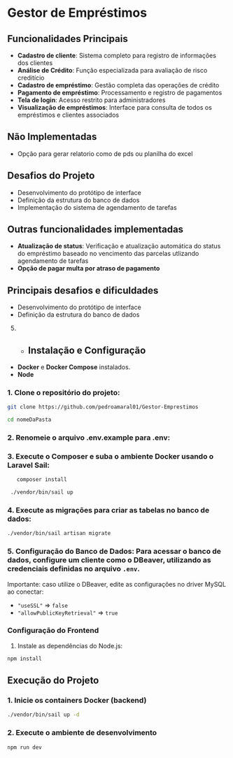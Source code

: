 # Gestor de Empréstimos

## Funcionalidades Principais

- **Cadastro de cliente**: Sistema completo para registro de informações dos clientes
- **Análise de Crédito**: Função especializada para avaliação de risco creditício
- **Cadastro de empréstimo**: Gestão completa das operações de crédito
- **Pagamento de empréstimo**: Processamento e registro de pagamentos
- **Tela de login**: Acesso restrito para administradores
- **Visualização de empréstimos**: Interface para consulta de todos os empréstimos e clientes associados

##  Não Implementadas

- Opção para gerar relatorio como de pds ou planilha do excel

## Desafios do Projeto

- Desenvolvimento do protótipo de interface
- Definição da estrutura do banco de dados
- Implementação do sistema de agendamento de tarefas

## Outras funcionalidades implementadas
- **Atualização de status**: Verificação e atualização automática do status do empréstimo baseado no vencimento das parcelas utlizando agendamento de tarefas
- **Opção de pagar multa por atraso de pagamento**

##  Principais desafios e dificuldades
- Desenvolvimento do protótipo de interface
- Definição da estrutura do banco de dados

5. - ## Instalação e Configuração
- **Docker** e **Docker Compose** instalados.
- **Node**

### 1. Clone o repositório do projeto:

   ```bash
   git clone https://github.com/pedroamaral01/Gestor-Emprestimos
   ```
   ```bash
   cd nomeDaPasta
   ```
   
### 2. Renomeie o arquivo .env.example para .env:

### 3. Execute o Composer e suba o ambiente Docker usando o Laravel Sail:

```bash
   composer install
   ```
  ```bash
   ./vendor/bin/sail up
   ```

### 4. Execute as migrações para criar as tabelas no banco de dados:

   ```bash
   ./vendor/bin/sail artisan migrate
   ```

### 5. Configuração do Banco de Dados: Para acessar o banco de dados, configure um cliente como o DBeaver, utilizando as credenciais definidas no arquivo `.env`.

   Importante: caso utilize o DBeaver, edite as configurações no driver MySQL ao conectar:
   - `"useSSL"` ⇒ `false`
   - `"allowPublicKeyRetrieval"` ⇒ `true`

### Configuração do Frontend

1. Instale as dependências do Node.js:
```bash
npm install
 ```
 ## Execução do Projeto

### 1. Inicie os containers Docker (backend)
```bash
./vendor/bin/sail up -d
   ```
### 2. Execute o ambiente de desenvolvimento
   ```bash
   npm run dev
   ```
